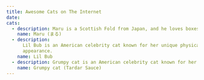 ```yaml
---
title: Awesome Cats on The Internet
date:
cats:
  - description: Maru is a Scottish Fold from Japan, and he loves boxes.
    name: Maru (まる)
  - description:
      Lil Bub is an American celebrity cat known for her unique physical
      appearance.
    name: Lil Bub
  - description: Grumpy cat is an American celebrity cat known for her grumpy appearance.
    name: Grumpy cat (Tardar Sauce)
---
```

